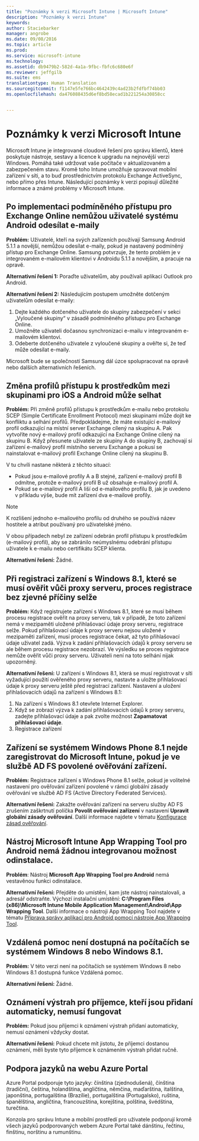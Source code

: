 ```yaml
---
title: "Poznámky k verzi Microsoft Intune | Microsoft Intune"
description: "Poznámky k verzi Intune"
keywords: 
author: Staciebarker
manager: angrobe
ms.date: 09/08/2016
ms.topic: article
ms.prod: 
ms.service: microsoft-intune
ms.technology: 
ms.assetid: db9479b2-582d-4a1a-9fbc-fbfc6c680e6f
ms.reviewer: jeffgilb
ms.suite: ems
translationtype: Human Translation
ms.sourcegitcommit: f1147e5fe766bc4642439c4ad23b2fdfbf74bb03
ms.openlocfilehash: da476088435d6ef8bd58ecad1b221254a30858cc


---
```


# Poznámky k verzi Microsoft Intune
Microsoft Intune je integrované cloudové řešení pro správu klientů, které poskytuje nástroje, sestavy a licence k upgradu na nejnovější verzi Windows. Pomáhá také udržovat vaše počítače v aktualizovaném a zabezpečeném stavu. Kromě toho Intune umožňuje spravovat mobilní zařízení v síti, a to buď prostřednictvím protokolu Exchange ActiveSync, nebo přímo přes Intune. Následující poznámky k verzi popisují důležité informace a známé problémy v Microsoft Intune.


## Po implementaci podmíněného přístupu pro Exchange Online nemůžou uživatelé systému Android odesílat e-maily

**Problém:** Uživatelé, kteří na svých zařízeních používají Samsung Android 5.1.1 a novější, nemůžou odesílat e-maily, pokud je nastavený podmíněný přístup pro Exchange Online. Samsung potvrzuje, že tento problém je v integrovaném e-mailovém klientovi v Androidu 5.1.1 a novějším, a pracuje na opravě.

**Alternativní řešení 1:** Poraďte uživatelům, aby používali aplikaci Outlook pro Android.

**Alternativní řešení 2:** Následujícím postupem umožněte dotčeným uživatelům odesílat e-maily:

1. Dejte každého dotčeného uživatele do skupiny zabezpečení v sekci „Vyloučené skupiny“ v zásadě podmíněného přístupu pro Exchange Online.
2. Umožněte uživateli dočasnou synchronizaci e-mailu v integrovaném e-mailovém klientovi.
3. Odeberte dotčeného uživatele z vyloučené skupiny a ověřte si, že teď může odesílat e-maily.

Microsoft bude se společností Samsung dál úzce spolupracovat na opravě nebo dalších alternativních řešeních.



## Změna profilů přístupu k prostředkům mezi skupinami pro iOS a Android může selhat
**Problém:** Při změně profilů přístupu k prostředkům e-mailu nebo protokolu SCEP (Simple Certificate Enrollment Protocol) mezi skupinami může dojít ke konfliktu a selhání profilů. Předpokládejme, že máte existující e-mailový profil odkazující na místní server Exchange cílený na skupinu A. Pak vytvoříte nový e-mailový profil odkazující na Exchange Online cílený na skupinu B. Když přesunete uživatele ze skupiny A do skupiny B, zachovají si zařízení e-mailový profil místního serveru Exchange a pokusí se nainstalovat e-mailový profil Exchange Online cílený na skupinu B.

V tu chvíli nastane některá z těchto situací: 
* Pokud jsou e-mailové profily A a B stejné, zařízení e-mailový profil B odmítne, protože e-mailový profil B už obsahuje e-mailový profil A.
* Pokud se e-mailový profil A liší od e-mailového profilu B, jak je uvedeno v příkladu výše, bude mít zařízení dva e-mailové profily.

> [!NOTE]
> K rozlišení jednoho e-mailového profilu od druhého se používá název hostitele a atribut používaný pro uživatelské jméno.

V obou případech nebyl ze zařízení odebrán profil přístupu k prostředkům (e-mailový profil), aby se zabránilo neúmyslnému odebrání přístupu uživatele k e-mailu nebo certifikátu SCEP klienta.

**Alternativní řešení:** Žádné.

## Při registraci zařízení s Windows 8.1, které se musí ověřit vůči proxy serveru, proces registrace bez zjevné příčiny selže
**Problém:** Když registrujete zařízení s Windows 8.1, které se musí během procesu registrace ověřit na proxy serveru, tak v případě, že toto zařízení nemá v mezipaměti uložené přihlašovací údaje proxy serveru, registrace selže. Pokud přihlašovací údaje k proxy serveru nejsou uložené v mezipaměti zařízení, musí proces registrace čekat, až tyto přihlašovací údaje uživatel zadá. Výzva k zadání přihlašovacích údajů k proxy serveru se ale během procesu registrace nezobrazí. Ve výsledku se proces registrace nemůže ověřit vůči proxy serveru. Uživateli není na toto selhání nijak upozorněný.

**Alternativní řešení:** U zařízení s Windows 8.1, která se musí registrovat v síti vyžadující použití ověřeného proxy serveru, nastavte a uložte přihlašovací údaje k proxy serveru ještě před registrací zařízení. Nastavení a uložení přihlašovacích údajů na zařízení s Windows 8.1:

1.  Na zařízení s Windows 8.1 otevřete Internet Explorer.
2.  Když se zobrazí výzva k zadání přihlašovacích údajů k proxy serveru, zadejte přihlašovací údaje a pak zvolte možnost **Zapamatovat přihlašovací údaje**.
3.  Registrace zařízení

## Zařízení se systémem Windows Phone 8.1 nejde zaregistrovat do Microsoft Intune, pokud je ve službě AD FS povolené ověřování zařízení.
**Problém:** Registrace zařízení s Windows Phone 8.1 selže, pokud je volitelné nastavení pro ověřování zařízení povolené v rámci globální zásady ověřování ve službě AD FS (Active Directory Federated Services).

**Alternativní řešení:** Zakažte ověřování zařízení na serveru služby AD FS zrušením zaškrtnutí políčka **Povolit ověřování zařízení** v nastavení **Upravit globální zásady ověřování**. Další informace najdete v tématu [Konfigurace zásad ověřování](http://technet.microsoft.com/library/dn486781.aspx).


## Nástroj Microsoft Intune App Wrapping Tool pro Android nemá žádnou integrovanou možnost odinstalace.
**Problém**: Nástroj **Microsoft App Wrapping Tool pro Android** nemá vestavěnou funkci odinstalace.

**Alternativní řešení:** Přejděte do umístění, kam jste nástroj nainstalovali, a adresář odstraňte. Výchozí instalační umístění: **C:\Program Files (x86)\Microsoft Intune Mobile Application Management\Android\App Wrapping Tool**. Další informace o nástroji App Wrapping Tool najdete v tématu [Příprava správy aplikací pro Android pomocí nástroje App Wrapping Tool](/intune/deploy-use/prepare-android-apps-for-mobile-application-management-with-the-microsoft-intune-app-wrapping-tool).

## Vzdálená pomoc není dostupná na počítačích se systémem Windows 8 nebo Windows 8.1.
**Problém:** V této verzi není na počítačích se systémem Windows 8 nebo Windows 8.1 dostupná funkce Vzdálená pomoc.

**Alternativní řešení:** Žádné.

## Oznámení výstrah pro příjemce, kteří jsou přidaní automaticky, nemusí fungovat
**Problém:** Pokud jsou příjemci k oznámení výstrah přidaní automaticky, nemusí oznámení vždycky dostat.

**Alternativní řešení:** Pokud chcete mít jistotu, že příjemci dostanou oznámení, měli byste tyto příjemce k oznámením výstrah přidat ručně.

## Podpora jazyků na webu Azure Portal
Azure Portal podporuje tyto jazyky: čínština (zjednodušená), čínština (tradiční), čeština, holandština, angličtina, němčina, maďarština, italština, japonština, portugalština (Brazílie), portugalština (Portugalsko), ruština, španělština, angličtina, francouzština, korejština, polština, švédština, turečtina.

Konzola pro správu Intune a mobilní prostředí pro uživatele podporují kromě všech jazyků podporovaných webem Azure Portal také dánštinu, řečtinu, finštinu, norštinu a rumunštinu.



<!--HONumber=Oct16_HO2-->


